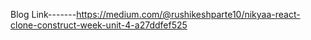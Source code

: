 Blog Link-------https://medium.com/@rushikeshparte10/nikyaa-react-clone-construct-week-unit-4-a27ddfef525
